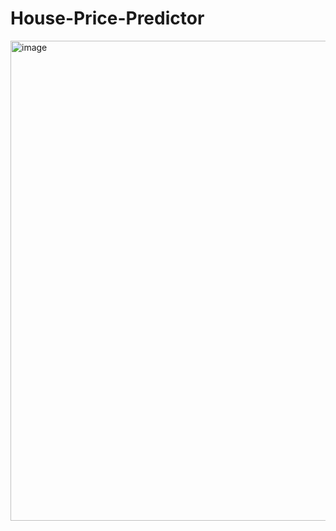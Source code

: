# House-Price-Predictor

<img width="1366" height="768" alt="image" src="https://github.com/user-attachments/assets/02aa5bf9-303e-4c8c-bd93-f335188b1161" />
